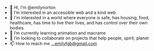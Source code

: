 - 👋 Hi, I’m @emilynorton
- 👀 I’m interested in an accessible web and a kind web
- 👀 I'm interested in a world where everyone is safe, has housing, food, healthcare, has time to live their lives, and has control over their own bodies.
- 🌱 I’m currently learning animation and macrame
- 💞️ I’m looking to collaborate on projects that help people, spirit, planet
- 📫 How to reach me ...emilyfgb@gmail.com

<!---
emilynorton/emilynorton is a ✨ special ✨ repository because its `README.md` (this file) appears on your GitHub profile.
You can click the Preview link to take a look at your changes.
--->
